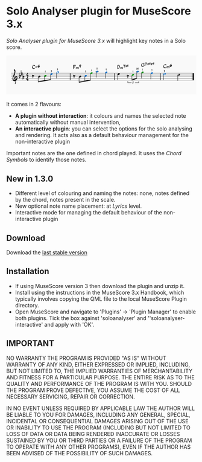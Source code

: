 # Solo Analyser plugin for MuseScore 3.x
*Solo Analyser plugin for MuseScore 3.x* will highlight key notes in a Solo score.

![SoloAnalyser in action](/demo/soloanalyzer-demo.png)

It comes in 2 flavours:
- **A plugin without interaction**: it colours and names the selected note automatically without manual intervention,
- **An interactive plugin**: you can select the options for the solo analysing and rendering. It acts also as a default behaviour management for the non-interactive plugin

Important notes are the one defined in chord played. It uses the *Chord Symbols* to identify those notes.

## New in 1.3.0
- Different level of colouring and naming the notes: none, notes defined by the chord, notes present in the scale.
- New optional note name placement: at _Lyrics_ level.
- Interactive mode for managing the default behaviour of the non-interactive plugin

## Download ##
Download the [last stable version](https://github.com/lgvr123/musescore-soloanalyser/releases)

## Installation
* If using MuseScore version 3 then download the plugin and unzip it.
* Install using the instructions in the MuseScore 3.x Handbook, which typically involves copying the QML file to the local MuseScore Plugin directory.
* Open MuseScore and navigate to 'Plugins' -> 'Plugin Manager' to enable both plugins. Tick the box against 'soloanalyser' and ''soloanalyser-interactive' and apply with 'OK'.


## IMPORTANT
NO WARRANTY THE PROGRAM IS PROVIDED "AS IS" WITHOUT WARRANTY OF ANY KIND, EITHER EXPRESSED OR IMPLIED, INCLUDING, BUT NOT LIMITED TO, THE IMPLIED WARRANTIES OF MERCHANTABILITY AND FITNESS FOR A PARTICULAR PURPOSE. THE ENTIRE RISK AS TO THE QUALITY AND PERFORMANCE OF THE PROGRAM IS WITH YOU. SHOULD THE PROGRAM PROVE DEFECTIVE, YOU ASSUME THE COST OF ALL NECESSARY SERVICING, REPAIR OR CORRECTION.

IN NO EVENT UNLESS REQUIRED BY APPLICABLE LAW THE AUTHOR WILL BE LIABLE TO YOU FOR DAMAGES, INCLUDING ANY GENERAL, SPECIAL, INCIDENTAL OR CONSEQUENTIAL DAMAGES ARISING OUT OF THE USE OR INABILITY TO USE THE PROGRAM (INCLUDING BUT NOT LIMITED TO LOSS OF DATA OR DATA BEING RENDERED INACCURATE OR LOSSES SUSTAINED BY YOU OR THIRD PARTIES OR A FAILURE OF THE PROGRAM TO OPERATE WITH ANY OTHER PROGRAMS), EVEN IF THE AUTHOR HAS BEEN ADVISED OF THE POSSIBILITY OF SUCH DAMAGES.
